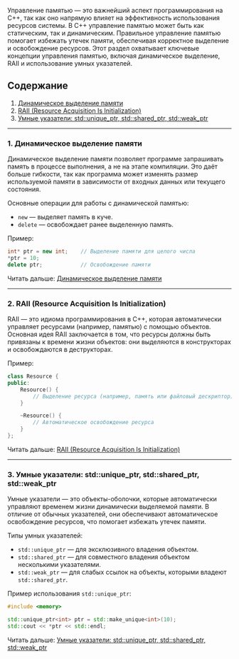 Управление памятью — это важнейший аспект программирования на C++, так как оно напрямую влияет на эффективность использования ресурсов системы. В C++ управление памятью может быть как статическим, так и динамическим. Правильное управление памятью помогает избежать утечек памяти, обеспечивая корректное выделение и освобождение ресурсов. Этот раздел охватывает ключевые концепции управления памятью, включая динамическое выделение, RAII и использование умных указателей.

## Содержание

1. [Динамическое выделение памяти](Управление%20памятью/Динамическое%20выделение%20памяти.md)
2. [RAII (Resource Acquisition Is Initialization)](Управление%20памятью/RAII.md)
3. [Умные указатели: std::unique_ptr, std::shared_ptr, std::weak_ptr](Управление%20памятью/Умные%20указатели.md)

---

### 1. Динамическое выделение памяти

Динамическое выделение памяти позволяет программе запрашивать память в процессе выполнения, а не на этапе компиляции. Это даёт больше гибкости, так как программа может изменять размер используемой памяти в зависимости от входных данных или текущего состояния.

Основные операции для работы с динамической памятью:
- `new` — выделяет память в куче.
- `delete` — освобождает ранее выделенную память.

Пример:

```cpp
int* ptr = new int;    // Выделение памяти для целого числа
*ptr = 10;
delete ptr;            // Освобождение памяти
```

Читать дальше: [Динамическое выделение памяти](Управление%20памятью/Динамическое%20выделение%20памяти.md)

---

### 2. RAII (Resource Acquisition Is Initialization)

RAII — это идиома программирования в C++, которая автоматически управляет ресурсами (например, памятью) с помощью объектов. Основная идея RAII заключается в том, что ресурсы должны быть привязаны к времени жизни объектов: они выделяются в конструкторах и освобождаются в деструкторах.

Пример:

```cpp
class Resource {
public:
    Resource() {
        // Выделение ресурса (например, память или файловый дескриптор)
    }

    ~Resource() {
        // Автоматическое освобождение ресурса
    }
};
```

Читать дальше: [RAII (Resource Acquisition Is Initialization)](Управление%20памятью/RAII.md)

---

### 3. Умные указатели: std::unique_ptr, std::shared_ptr, std::weak_ptr

Умные указатели — это объекты-оболочки, которые автоматически управляют временем жизни динамически выделяемой памяти. В отличие от обычных указателей, они обеспечивают автоматическое освобождение ресурсов, что помогает избежать утечек памяти.

Типы умных указателей:
- `std::unique_ptr` — для эксклюзивного владения объектом.
- `std::shared_ptr` — для совместного владения объектом несколькими указателями.
- `std::weak_ptr` — для слабых ссылок на объекты, которыми владеют `std::shared_ptr`.

Пример использования `std::unique_ptr`:

```cpp
#include <memory>

std::unique_ptr<int> ptr = std::make_unique<int>(10);
std::cout << *ptr << std::endl;
```

Читать дальше: [Умные указатели: std::unique_ptr, std::shared_ptr, std::weak_ptr](Управление%20памятью/Умные%20указатели.md)